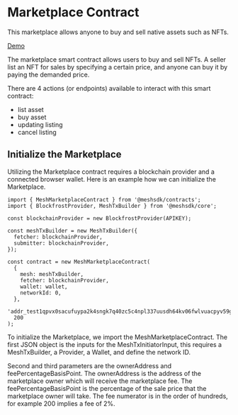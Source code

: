 # Marketplace Contract

This marketplace allows anyone to buy and sell native assets such as NFTs.

[Demo](https://meshjs.dev/smart-contracts/marketplace)

The marketplace smart contract allows users to buy and sell NFTs. A seller list an NFT for sales by specifying a certain price, and anyone can buy it by paying the demanded price.

There are 4 actions (or endpoints) available to interact with this smart contract:

- list asset
- buy asset
- updating listing
- cancel listing

## Initialize the Marketplace

Utilizing the Marketplace contract requires a blockchain provider and a connected browser wallet. Here is an example how we can initialize the Marketplace.

```
import { MeshMarketplaceContract } from '@meshsdk/contracts';
import { BlockfrostProvider, MeshTxBuilder } from '@meshsdk/core';

const blockchainProvider = new BlockfrostProvider(APIKEY);

const meshTxBuilder = new MeshTxBuilder({
  fetcher: blockchainProvider,
  submitter: blockchainProvider,
});

const contract = new MeshMarketplaceContract(
  {
    mesh: meshTxBuilder,
    fetcher: blockchainProvider,
    wallet: wallet,
    networkId: 0,
  },
  'addr_test1qpvx0sacufuypa2k4sngk7q40zc5c4npl337uusdh64kv06fwlvuacpyv59g3a3w2fhk7daa8aepvacnpamyhyyxrgnscrfpsa',
  200
);
```

To initialize the Marketplace, we import the MeshMarketplaceContract. The first JSON object is the inputs for the MeshTxInitiatorInput, this requires a MeshTxBuilder, a Provider, a Wallet, and define the network ID.

Second and third parameters are the ownerAddress and feePercentageBasisPoint. The ownerAddress is the address of the marketplace owner which will receive the marketplace fee. The feePercentageBasisPoint is the percentage of the sale price that the marketplace owner will take. The fee numerator is in the order of hundreds, for example 200 implies a fee of 2%.
